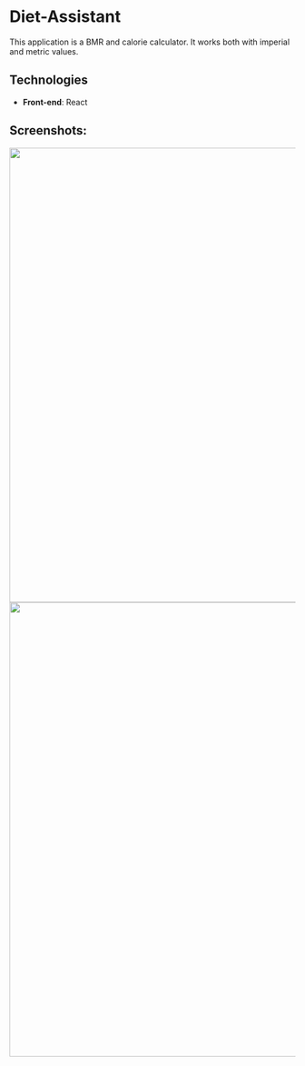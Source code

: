 # Diet-Assistant
This application is a BMR and calorie calculator. It works both with imperial and metric values.
## Technologies
* **Front-end**: React
## Screenshots:
<img src="Images/diet-assistant-1.png" width="800">
<img src="Images/diet-assistant-2.png" width="800">
